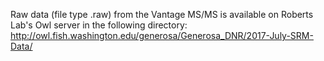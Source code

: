 
Raw data (file type .raw) from the Vantage MS/MS is available on Roberts Lab's Owl server in the following directory: http://owl.fish.washington.edu/generosa/Generosa_DNR/2017-July-SRM-Data/



